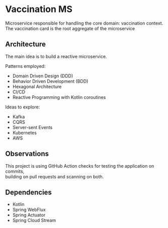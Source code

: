 # Vaccination MS

Microservice responsible for handling the core domain: vaccination context.  
The vaccination card is the root aggregate of the microservice

## Architecture
The main idea is to build a reactive microservice.

Patterns employed:
- Domain Driven Design (DDD)
- Behavior Driven Development (BDD)
- Hexagonal Architecture
- CI/CD
- Reactive Programming with Kotlin coroutines

Ideas to explore:
- Kafka
- CQRS
- Server-sent Events
- Kubernetes
- AWS

## Observations
This project is using GitHub Action checks for testing the application on commits,  
building on pull requests and scanning on both.

## Dependencies
- Kotlin
- Spring WebFlux
- Spring Actuator
- Spring Cloud Stream
